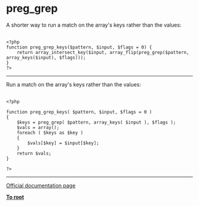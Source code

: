# preg_grep



A shorter way to run a match on the array&apos;s keys rather than the values:<br><br>

```
<?php
function preg_grep_keys($pattern, $input, $flags = 0) {
    return array_intersect_key($input, array_flip(preg_grep($pattern, array_keys($input), $flags)));
}
?>
```
  

---

Run a match on the array&apos;s keys rather than the values:<br><br>

```
<?php

function preg_grep_keys( $pattern, $input, $flags = 0 )
{
    $keys = preg_grep( $pattern, array_keys( $input ), $flags );
    $vals = array();
    foreach ( $keys as $key )
    {
        $vals[$key] = $input[$key];
    }
    return $vals;
}

?>
```
  

---

[Official documentation page](https://www.php.net/manual/en/function.preg-grep.php)

**[To root](/README.md)**